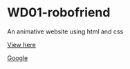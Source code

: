 # WD01-robofriend
An animative website using html and css

[View here](robofriend.surge.sh)


[Google](google.com)